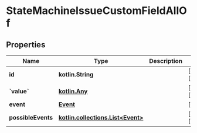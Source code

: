 
# StateMachineIssueCustomFieldAllOf

## Properties
Name | Type | Description | Notes
------------ | ------------- | ------------- | -------------
**id** | **kotlin.String** |  |  [optional] [readonly]
**&#x60;value&#x60;** | [**kotlin.Any**](.md) |  |  [optional] [readonly]
**event** | [**Event**](Event.md) |  |  [optional]
**possibleEvents** | [**kotlin.collections.List&lt;Event&gt;**](Event.md) |  |  [optional] [readonly]



